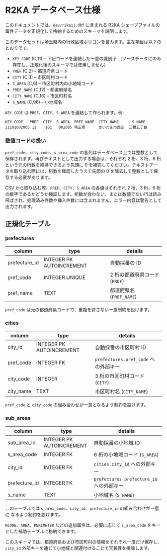 # R2KA データベース仕様

このドキュメントでは、`dev/r2ka11.dbf` に含まれる R2KA シェープファイルの属性データを正規化して格納するためのスキーマを説明します。

このデータセットは埼玉県内の行政区域ポリゴンを含みます。主な項目は以下のとおりです。

- `KEY_CODE` (C,11) – 下記コードを連結した一意の識別子
  （ソースデータにのみ存在し、正規化後のスキーマでは使用しません）
- `PREF` (C,2) – 都道府県コード
- `CITY` (C,3) – 市区町村コード
- `S_AREA` (C,6) – 市区町村内の小地域コード
- `PREF_NAME` (C,12) – 都道府県名
- `CITY_NAME` (C,16) – 市区町村名
- `S_NAME` (C,96) – 小地域名

`KEY_CODE` は `PREF`、`CITY`、`S_AREA` を連結して作られます。例:

```
KEY_CODE   PREF  CITY  S_AREA  PREF_NAME  CITY_NAME      S_NAME
11101002005 11    101   002005 埼玉県      さいたま市西区  三橋五丁目
```

### 数値コードの扱い

`pref_code`、`city_code`、`s_area_code` の各列はデータベース上では整数として保存されます。再びテキストとして出力する場合は、それぞれ 2 桁、3 桁、6 桁という元の桁数を維持できるよう先頭に 0 を補完してください。テキストデータを取り込む際には、桁数を確認したうえで先頭の 0 を除去して整数として保存する必要があります。

CSV から取り込む際、`PREF`、`CITY`、`S_AREA` の各値はそれぞれ 2 桁、3 桁、6 桁の数字であるかどうか検証します。桁数が合わない、または数値でない行は読み飛ばされ、処理済み件数や挿入件数には含まれません。エラー内容は警告として出力されます。

## 正規化テーブル

### prefectures
| column     | type    | details                          |
|----------- |-------- |--------------------------------- |
| prefecture_id | INTEGER PK AUTOINCREMENT | 自動採番の ID |
| pref_code  | INTEGER UNIQUE | 2 桁の都道府県コード (`PREF`) |
| pref_name  | TEXT    | 都道府県名 (`PREF_NAME`)       |

`pref_code` は元の都道府県コードで、重複を許さない一意制約を設けます。

### cities
| column    | type    | details                                             |
|---------- |-------  |---------------------------------------------------- |
| city_id   | INTEGER PK AUTOINCREMENT | 自動採番の市区町村 ID |
| pref_code | INTEGER FK | `prefectures.pref_code` への外部キー            |
| city_code | INTEGER    | 3 桁の市区町村コード (`CITY`)                     |
| city_name | TEXT    | 市区町村名 (`CITY_NAME`)                             |

`pref_code` と `city_code` の組み合わせが一意となるよう制約を設けます。

### sub_areas
| column      | type      | details                                       |
|------------ |--------- |---------------------------------------------- |
| sub_area_id | INTEGER PK AUTOINCREMENT | 自動採番の小地域 ID |
| s_area_code | INTEGER FK | 6 桁の小地域コード (`S_AREA`)                |
| city_id     | INTEGER FK | `cities.city_id` への外部キー                |
| prefecture_id | INTEGER FK | `prefectures.prefecture_id` への外部キー |
| s_name      | TEXT      | 小地域名 (`S_NAME`)                           |

このテーブルでは `s_area_code`、`city_id`、`prefecture_id` の組み合わせが一意に
なるよう制約を設けます。

`HCODE`、`AREA`、`PERIMETER` などの追加属性は、必要に応じて `s_area_code` をキーとした補助テーブルに格納できます。

このスキーマでは、都道府県および市区町村の情報をそれぞれ一度だけ保存し、`city_id` 外部キーを通じて小地域と関連付けることで冗長性を排除します。

